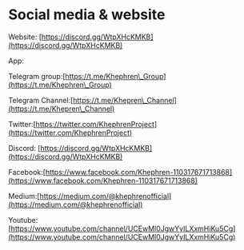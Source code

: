 # Social media & website

Website: [https://discord.gg/WtpXHcKMKB](https://discord.gg/WtpXHcKMKB)

App:

Telegram group:[https://t.me/Khephren\_Group](https://t.me/Khephren\_Group)

Telegram Channel:[https://t.me/Khepren\_Channel](https://t.me/Khepren\_Channel)

Twitter:[https://twitter.com/KhephrenProject](https://twitter.com/KhephrenProject)

Discord: [https://discord.gg/WtpXHcKMKB](https://discord.gg/WtpXHcKMKB)

Facebook:[https://www.facebook.com/Khephren-110317671713868](https://www.facebook.com/Khephren-110317671713868)

Medium:[https://medium.com/@khephrenofficial](https://medium.com/@khephrenofficial)

Youtube:[https://www.youtube.com/channel/UCEwMl0JgwYyILXxmHiKu5Cg](https://www.youtube.com/channel/UCEwMl0JgwYyILXxmHiKu5Cg)

